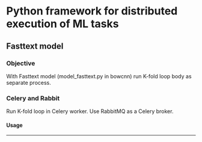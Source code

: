 # Python framework for distributed execution of ML tasks

## Fasttext model

### Objective
With Fasttext model (model_fasttext.py in bowcnn) run K-fold loop body as separate process.


### Celery and Rabbit
Run K-fold loop in Celery worker. Use RabbitMQ as a Celery broker.

#### Usage
<hr>


